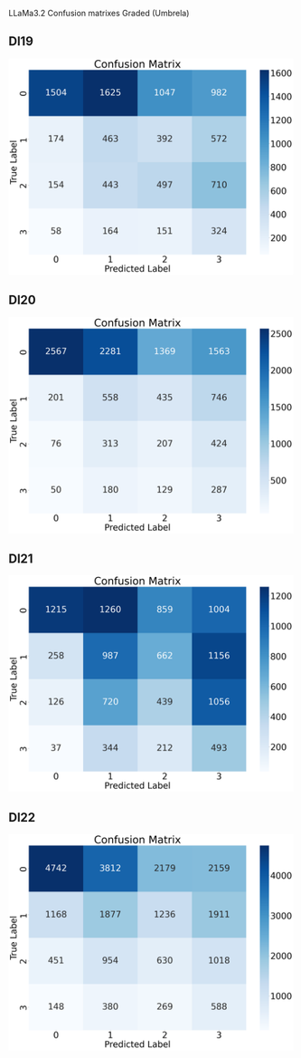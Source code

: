LLaMa3.2 Confusion matrixes Graded (Umbrela)

## Dl19
![DL19](llama3.2-graded-dl19.png)

## Dl20
![DL20](llama3.2-graded-dl20.png)

## Dl21
![DL21](llama3.2-graded-dl21.png)

## Dl22
![DL22](llama3.2-graded-dl22.png)
